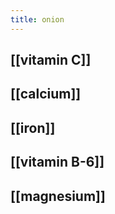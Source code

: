 ```yaml
---
title: onion
---
```


## [[vitamin C]] 

## [[calcium]]
## [[iron]]
## [[vitamin B-6]]
## [[magnesium]]
